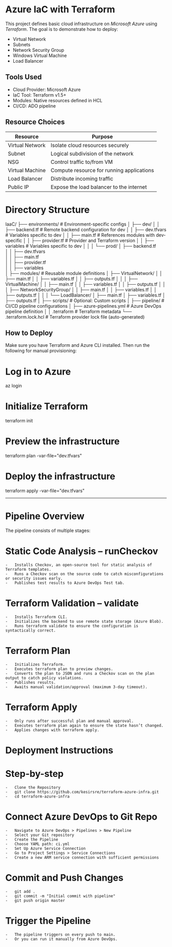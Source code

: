 # Azure IaC with Terraform

This project defines basic cloud infrastructure on *Microsoft Azure* using *Terraform*. The goal is to demonstrate how to deploy:

- Virtual Network
- Subnets
- Network Security Group
- Windows Virtual Machine
- Load Balancer

## Tools Used

- Cloud Provider: Microsoft Azure
- IaC Tool: Terraform v1.5+
- Modules: Native resources defined in HCL
- CI/CD: ADO pipeline

## Resource Choices

| Resource          | Purpose |
|---------          |--------|
| Virtual Network   | Isolate cloud resources securely |
| Subnet            | Logical subdivision of the network |
| NSG               | Control traffic to/from VM |
| Virtual Machine   | Compute resource for running applications |
| Load Balancer     | Distribute incoming traffic |
| Public IP         | Expose the load balancer to the internet |

#   Directory Structure

IaaC/
├── environments/                       # Environment-specific configs 
│   ├── dev/
│   │   ├── backend.tf                   # Remote backend configuration for dev
│   │   ├── dev.tfvars                   # Variables specific to dev
│   │   ├── main.tf                      # References modules with dev-specific
│   │   ├── provider.tf                  # Provider and Terraform version
│   │   ├── variables                    # Variables specific to dev
│   │
│   └── prod/
│       ├── backend.tf                   
│   │   ├── dev.tfvars                   
│   │   ├── main.tf                      
│   │   ├── provider.tf                  
│   │   ├── variables                    
│
├── modules/                            # Reusable module definitions
│   ├── VirtualNetwork/
│   │   ├── main.tf
│   │   ├── variables.tf
│   │   ├── outputs.tf
│   │
│   ├── VirtualMachine/
│   │   ├── main.tf
│   │   ├── variables.tf
│   │   ├── outputs.tf
│   │
│   ├── NetworkSecurityGroup/
│   │   ├── main.tf
│   │   ├── variables.tf
│   │   ├── outputs.tf
│   │
│   └── LoadBalancer/
│       ├── main.tf
│       ├── variables.tf
│       ├── outputs.tf
│
├── scripts/                          # Optional: Custom scripts
│
├── pipeline/                         # CI/CD pipeline configurations
│   ├── azure-pipelines.yml           # Azure DevOps pipeline definition
│
│   .terraform                        # Terraform metadata
└── .terraform.lock.hcl               # Terraform provider lock file (auto-generated)

## How to Deploy

Make sure you have Terraform and Azure CLI installed. Then run the following for manual provisioning:

# Log in to Azure
az login

# Initialize Terraform
terraform init

# Preview the infrastructure
terraform plan -var-file="dev.tfvars" 

# Deploy the infrastructure
terraform apply -var-file="dev.tfvars" 

---------

# Pipeline Overview

The pipeline consists of multiple stages:

# Static Code Analysis – runCheckov
	-	Installs Checkov, an open-source tool for static analysis of Terraform templates.
	-	Runs a Checkov scan on the source code to catch misconfigurations or security issues early.
	-	Publishes test results to Azure DevOps Test tab.

# Terraform Validation – validate
	-	Installs Terraform CLI.
	-	Initializes the backend to use remote state storage (Azure Blob).
	-	Runs terraform validate to ensure the configuration is syntactically correct.

# Terraform Plan
	-	Initializes Terraform.
	-	Executes terraform plan to preview changes.
	-	Converts the plan to JSON and runs a Checkov scan on the plan output to catch policy violations.
	-	Publishes results.
	-	Awaits manual validation/approval (maximum 3-day timeout).

# Terraform Apply
	-	Only runs after successful plan and manual approval.
	-	Executes terraform plan again to ensure the state hasn’t changed.
	-	Applies changes with terraform apply.


#   Deployment Instructions

#   Step-by-step
	-   Clone the Repository
    -   git clone https://github.com/kesirsre/terraform-azure-infra.git
    -   cd terraform-azure-infra

#	Connect Azure DevOps to Git Repo
	-	Navigate to Azure DevOps > Pipelines > New Pipeline
	-	Select your Git repository
	-	Create the Pipeline
	-	Choose YAML path: ci.yml
	-	Set Up Azure Service Connection
	-	Go to Project Settings > Service Connections
	-	Create a new ARM service connection with sufficient permissions

# Commit and Push Changes
    -   git add .
    -   git commit -m "Initial commit with pipeline"
    -   git push origin master

#	Trigger the Pipeline
	-	The pipeline triggers on every push to main.
	-	Or you can run it manually from Azure DevOps.